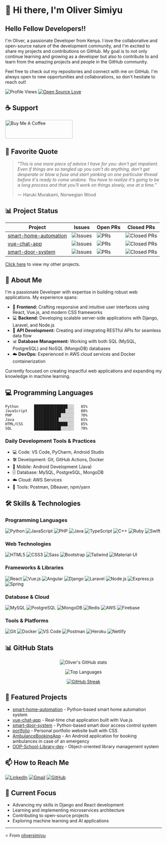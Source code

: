 # 👋 Hi there, I'm Oliver Simiyu

## Hello Fellow Developers!!

I'm Oliver, a passionate Developer from Kenya. I love the collaborative and open-source nature of the development community, and I'm excited to share my projects and contributions on GitHub. My goal is to not only continue learning and growing as a developer but also to contribute to and learn from the amazing projects and people in the GitHub community.

Feel free to check out my repositories and connect with me on GitHub. I'm always open to new opportunities and collaborations, so don't hesitate to reach out!

![Profile Views](https://komarev.com/ghpvc/?username=oliversimiyu&color=brightgreen&style=flat&label=Profile+Views)
[![Open Source Love](https://badges.frapsoft.com/os/v1/open-source.svg?v=103)](https://github.com/oliversimiyu)

## ☕ Support

<a href="https://www.buymeacoffee.com/oliver1350" target="_blank"><img src="https://cdn.buymeacoffee.com/buttons/v2/default-yellow.png" alt="Buy Me A Coffee" style="height: 60px !important;width: 217px !important;" ></a>

## 📝 Favorite Quote

> *"This is one more piece of advice I have for you: don't get impatient. Even if things are so tangled up you can't do anything, don't get desperate or blow a fuse and start yanking on one particular thread before it's ready to come undone. You have to realize it's going to be a long process and that you'll work on things slowly, one at a time."*
>
> — Haruki Murakami, Norwegian Wood

## 📊 Project Status

| Project | Issues | Open PRs | Closed PRs |
|---------|--------|-----------|------------|
| [smart-home-automation](https://github.com/oliversimiyu/smart-home-automation) | ![Issues](https://img.shields.io/github/issues/oliversimiyu/smart-home-automation) | ![PRs](https://img.shields.io/github/issues-pr/oliversimiyu/smart-home-automation) | ![Closed PRs](https://img.shields.io/github/issues-pr-closed/oliversimiyu/smart-home-automation) |
| [vue-chat-app](https://github.com/oliversimiyu/vue-chat-app) | ![Issues](https://img.shields.io/github/issues/oliversimiyu/vue-chat-app) | ![PRs](https://img.shields.io/github/issues-pr/oliversimiyu/vue-chat-app) | ![Closed PRs](https://img.shields.io/github/issues-pr-closed/oliversimiyu/vue-chat-app) |
| [smart-door-system](https://github.com/oliversimiyu/smart-door-system) | ![Issues](https://img.shields.io/github/issues/oliversimiyu/smart-door-system) | ![PRs](https://img.shields.io/github/issues-pr/oliversimiyu/smart-door-system) | ![Closed PRs](https://img.shields.io/github/issues-pr-closed/oliversimiyu/smart-door-system) |

[Click here](https://github.com/oliversimiyu?tab=repositories) to view my other projects.

## 🚀 About Me
I'm a passionate Developer with expertise in building robust web applications. My experience spans:

- 🎨 **Frontend:** Crafting responsive and intuitive user interfaces using React, Vue.js, and modern CSS frameworks
- 💻 **Backend:** Developing scalable server-side applications with Django, Laravel, and Node.js
- 🔌 **API Development:** Creating and integrating RESTful APIs for seamless data flow
- 📊 **Database Management:** Working with both SQL (MySQL, PostgreSQL) and NoSQL (MongoDB) databases
- ☁️ **DevOps:** Experienced in AWS cloud services and Docker containerization

Currently focused on creating impactful web applications and expanding my knowledge in machine learning.

## 💻 Programming Languages

```text
Python       ███████████████░░░   85%
JavaScript   ██████████████░░░░   80%
PHP          ████████████░░░░░░   70%
Java         ███████████░░░░░░░   65%
HTML/CSS     ███████████████░░░   85%
SQL          ████████████░░░░░░   70%
```

### Daily Development Tools & Practices
- 💻 Code: VS Code, PyCharm, Android Studio
- 🛠️ Development: Git, GitHub Actions, Docker
- 📱 Mobile: Android Development (Java)
- 🗄️ Database: MySQL, PostgreSQL, MongoDB
- ☁️ Cloud: AWS Services
- 🔧 Tools: Postman, DBeaver, npm/yarn

## 🛠️ Skills & Technologies

### Programming Languages
![Python](https://img.shields.io/badge/Python-3776AB?style=for-the-badge&logo=python&logoColor=white)
![JavaScript](https://img.shields.io/badge/JavaScript-F7DF1E?style=for-the-badge&logo=javascript&logoColor=black)
![PHP](https://img.shields.io/badge/PHP-777BB4?style=for-the-badge&logo=php&logoColor=white)
![Java](https://img.shields.io/badge/Java-ED8B00?style=for-the-badge&logo=openjdk&logoColor=white)
![TypeScript](https://img.shields.io/badge/TypeScript-007ACC?style=for-the-badge&logo=typescript&logoColor=white)
![C++](https://img.shields.io/badge/C++-00599C?style=for-the-badge&logo=cplusplus&logoColor=white)
![Ruby](https://img.shields.io/badge/Ruby-CC342D?style=for-the-badge&logo=ruby&logoColor=white)
![Swift](https://img.shields.io/badge/Swift-FA7343?style=for-the-badge&logo=swift&logoColor=white)

### Web Technologies
![HTML5](https://img.shields.io/badge/HTML5-E34F26?style=for-the-badge&logo=html5&logoColor=white)
![CSS3](https://img.shields.io/badge/CSS3-1572B6?style=for-the-badge&logo=css3&logoColor=white)
![Sass](https://img.shields.io/badge/Sass-CC6699?style=for-the-badge&logo=sass&logoColor=white)
![Bootstrap](https://img.shields.io/badge/Bootstrap-563D7C?style=for-the-badge&logo=bootstrap&logoColor=white)
![Tailwind](https://img.shields.io/badge/Tailwind_CSS-38B2AC?style=for-the-badge&logo=tailwind-css&logoColor=white)
![Material-UI](https://img.shields.io/badge/Material--UI-0081CB?style=for-the-badge&logo=material-ui&logoColor=white)

### Frameworks & Libraries
![React](https://img.shields.io/badge/React-20232A?style=for-the-badge&logo=react&logoColor=61DAFB)
![Vue.js](https://img.shields.io/badge/Vue.js-35495E?style=for-the-badge&logo=vue.js&logoColor=4FC08D)
![Angular](https://img.shields.io/badge/Angular-DD0031?style=for-the-badge&logo=angular&logoColor=white)
![Django](https://img.shields.io/badge/Django-092E20?style=for-the-badge&logo=django&logoColor=white)
![Laravel](https://img.shields.io/badge/Laravel-FF2D20?style=for-the-badge&logo=laravel&logoColor=white)
![Node.js](https://img.shields.io/badge/Node.js-43853D?style=for-the-badge&logo=node.js&logoColor=white)
![Express.js](https://img.shields.io/badge/Express.js-404D59?style=for-the-badge)
![Spring](https://img.shields.io/badge/Spring-6DB33F?style=for-the-badge&logo=spring&logoColor=white)

### Database & Cloud
![MySQL](https://img.shields.io/badge/MySQL-00000F?style=for-the-badge&logo=mysql&logoColor=white)
![PostgreSQL](https://img.shields.io/badge/PostgreSQL-316192?style=for-the-badge&logo=postgresql&logoColor=white)
![MongoDB](https://img.shields.io/badge/MongoDB-4EA94B?style=for-the-badge&logo=mongodb&logoColor=white)
![Redis](https://img.shields.io/badge/Redis-DC382D?style=for-the-badge&logo=redis&logoColor=white)
![AWS](https://img.shields.io/badge/AWS-232F3E?style=for-the-badge&logo=amazon-aws&logoColor=white)
![Firebase](https://img.shields.io/badge/Firebase-FFCA28?style=for-the-badge&logo=firebase&logoColor=black)

### Tools & Platforms
![Git](https://img.shields.io/badge/Git-F05032?style=for-the-badge&logo=git&logoColor=white)
![Docker](https://img.shields.io/badge/Docker-2496ED?style=for-the-badge&logo=docker&logoColor=white)
![VS Code](https://img.shields.io/badge/VS_Code-007ACC?style=for-the-badge&logo=visual-studio-code&logoColor=white)
![Postman](https://img.shields.io/badge/Postman-FF6C37?style=for-the-badge&logo=postman&logoColor=white)
![Heroku](https://img.shields.io/badge/Heroku-430098?style=for-the-badge&logo=heroku&logoColor=white)
![Netlify](https://img.shields.io/badge/Netlify-00C7B7?style=for-the-badge&logo=netlify&logoColor=white)

## 📊 GitHub Stats

<div align="center">

![Oliver's GitHub stats](https://github-readme-stats.vercel.app/api?username=oliversimiyu&show_icons=true&theme=radical&hide_border=true&count_private=true)

![Top Languages](https://github-readme-stats.vercel.app/api/top-langs/?username=oliversimiyu&layout=compact&theme=radical&hide_border=true&langs_count=8)

[![GitHub Streak](https://streak-stats.demolab.com/?user=oliversimiyu)](https://git.io/streak-stats)

</div>

## 🌟 Featured Projects
- [smart-home-automation](https://github.com/oliversimiyu/smart-home-automation) - Python-based smart home automation system
- [vue-chat-app](https://github.com/oliversimiyu/vue-chat-app) - Real-time chat application built with Vue.js
- [smart-door-system](https://github.com/oliversimiyu/smart-door-system) - Python-based smart door access control system
- [portfolio](https://github.com/oliversimiyu/portfolio) - Personal portfolio website built with CSS
- [AmbulanceBookingApp](https://github.com/oliversimiyu/AmbulanceBookingApp) - An Android application for booking ambulances in case of an emergency
- [OOP-School-Library-dev](https://github.com/oliversimiyu/OOP-School-Library-dev) - Object-oriented library management system

## 📫 How to Reach Me
[![LinkedIn](https://img.shields.io/badge/LinkedIn-0077B5?style=for-the-badge&logo=linkedin&logoColor=white)](https://www.linkedin.com/in/oliver-simiyu-737853271/)
[![Gmail](https://img.shields.io/badge/Gmail-D14836?style=for-the-badge&logo=gmail&logoColor=white)](mailto:oliversimiyu073@gmail.com)
[![GitHub](https://img.shields.io/badge/GitHub-100000?style=for-the-badge&logo=github&logoColor=white)](https://github.com/oliversimiyu)

## 🎯 Current Focus
- Advancing my skills in Django and React development
- Learning and implementing microservices architecture
- Contributing to open-source projects
- Exploring machine learning and AI applications

---
⭐️ From [oliversimiyu](https://github.com/oliversimiyu)

